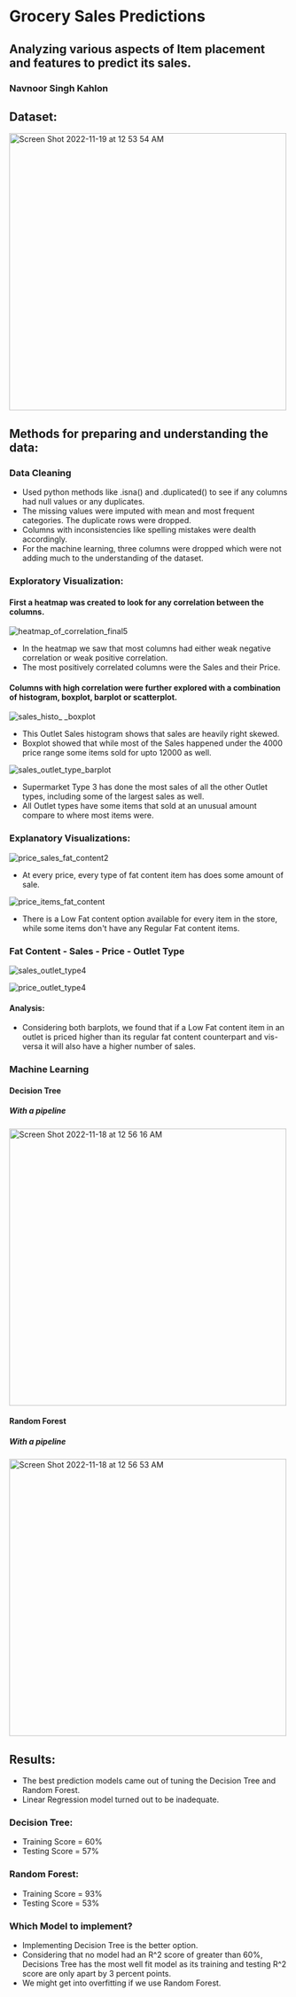 # Grocery Sales Predictions 
## Analyzing various aspects of Item placement and features to predict its sales. 

### Navnoor Singh Kahlon

## Dataset:

<img width="500" alt="Screen Shot 2022-11-19 at 12 53 54 AM" src="https://user-images.githubusercontent.com/86537623/202843169-a05e30dd-9de5-4be4-9906-5da813b0c3e1.png">


## Methods for preparing and understanding the data:
### Data Cleaning
- Used python methods like .isna() and .duplicated() to see if any columns had null values or any duplicates. 
- The missing values were imputed with mean and most frequent categories. The duplicate rows were dropped.
- Columns with inconsistencies like spelling mistakes were dealth accordingly. 
- For the machine learning, three columns were dropped which were not adding much to the understanding of the dataset. 

### Exploratory Visualization:
#### First a heatmap was created to look for any correlation between the columns.

![heatmap_of_correlation_final5](https://user-images.githubusercontent.com/86537623/202860920-72a7b68a-a89a-42ef-bf63-658bdd3e23b6.png)
- In the heatmap we saw that most columns had either weak negative correlation or weak positive correlation.
- The most positively correlated columns were the Sales and their Price. 

#### Columns with high correlation were further explored with a combination of histogram, boxplot, barplot or scatterplot. 

![sales_histo_ _boxplot](https://user-images.githubusercontent.com/86537623/202860773-fe55a3b1-3594-4413-9d4c-ec2dd6ec9755.png)
- This Outlet Sales histogram shows that sales are heavily right skewed.
- Boxplot showed that while most of the Sales happened under the 4000 price range some items sold for upto 12000 as well. 

![sales_outlet_type_barplot](https://user-images.githubusercontent.com/86537623/202663954-a0b465e3-3790-4ab8-930d-08293ffe5939.png)

- Supermarket Type 3 has done the most sales of all the other Outlet types, including some of the largest sales as well.
- All Outlet types have some items that sold at an unusual amount compare to where most items were.

### Explanatory Visualizations:
![price_sales_fat_content2](https://user-images.githubusercontent.com/86537623/202863415-962f1804-4231-44e7-b6ce-860727944fcc.png)
- At every price, every type of fat content item has does some amount of sale.

![price_items_fat_content](https://user-images.githubusercontent.com/86537623/202663974-45d793bd-2db6-4592-8c0c-1e227ca6d68f.png)
- There is a Low Fat content option available for every item in the store, while some items don't have any Regular Fat content items.

### Fat Content - Sales - Price - Outlet Type
![sales_outlet_type4](https://user-images.githubusercontent.com/86537623/202863046-8b1fce4f-f1f0-4341-88a5-8cfa6dcc76af.png)

![price_outlet_type4](https://user-images.githubusercontent.com/86537623/202863044-8733f593-2f6c-452d-a73d-97df06c2e446.png)
#### Analysis:
- Considering both barplots, we found that if a Low Fat content item in an outlet is priced higher than its regular fat content counterpart and vis-versa it will also have a higher number of sales. 

### Machine Learning
#### Decision Tree 
##### With a pipeline
<img width="500" alt="Screen Shot 2022-11-18 at 12 56 16 AM" src="https://user-images.githubusercontent.com/86537623/202663979-f0764817-f022-47ce-ab95-7e4f1b44d41e.png">

#### Random Forest
##### With a pipeline
<img width="500" alt="Screen Shot 2022-11-18 at 12 56 53 AM" src="https://user-images.githubusercontent.com/86537623/202663987-093b65d0-4aa4-40ce-acbe-5ae2ba73f845.png">

## Results:
- The best prediction models came out of tuning the Decision Tree and Random Forest. 
- Linear Regression model turned out to be inadequate.

### Decision Tree:
- Training Score = 60%
- Testing Score = 57%

### Random Forest:
- Training Score = 93%
- Testing Score = 53%

### Which Model to implement?
- Implementing Decision Tree is the better option.
- Considering that no model had an R^2 score of greater than 60%,  Decisions Tree has the most well fit model as its training and testing R^2 score are only apart by 3 percent points. 
- We might get into overfitting if we use Random Forest. 








